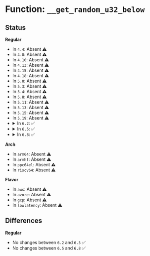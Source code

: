 # Function: <code>__get_random_u32_below</code>

## Status
<b>Regular</b>
<ul>
<li>
In <code>4.4</code>: Absent ⚠️
</li>
<li>
In <code>4.8</code>: Absent ⚠️
</li>
<li>
In <code>4.10</code>: Absent ⚠️
</li>
<li>
In <code>4.13</code>: Absent ⚠️
</li>
<li>
In <code>4.15</code>: Absent ⚠️
</li>
<li>
In <code>4.18</code>: Absent ⚠️
</li>
<li>
In <code>5.0</code>: Absent ⚠️
</li>
<li>
In <code>5.3</code>: Absent ⚠️
</li>
<li>
In <code>5.4</code>: Absent ⚠️
</li>
<li>
In <code>5.8</code>: Absent ⚠️
</li>
<li>
In <code>5.11</code>: Absent ⚠️
</li>
<li>
In <code>5.13</code>: Absent ⚠️
</li>
<li>
In <code>5.15</code>: Absent ⚠️
</li>
<li>
In <code>5.19</code>: Absent ⚠️
</li>
<li>
<details>
<summary>In <code>6.2</code>: ✅</summary>

```c
u32 __get_random_u32_below(u32 ceil);
```

**Collision:** Unique Global

**Inline:** No

**Transformation:** False

**Instances:**

```
In drivers/char/random.c (ffffffff81a93b50)
Location: drivers/char/random.c:535
Inline: False
Direct callers:
  - arch/x86/entry/vdso/vma.c:arch_setup_additional_pages
  - kernel/time/clocksource.c:clocksource_verify_choose_cpus
  - kernel/cgroup/cpuset.c:node_random
  - kernel/bpf/core.c:bpf_jit_binary_pack_alloc
  - kernel/bpf/core.c:bpf_jit_binary_alloc
  - mm/swapfile.c:__do_sys_swapon
  - mm/swapfile.c:set_cluster_next
  - mm/slub.c:shuffle_freelist
  - mm/memory-tiers.c:next_demotion_node
  - fs/ext4/ialloc.c:find_group_orlov
  - lib/sbitmap.c:__sbitmap_queue_get_batch
  - lib/sbitmap.c:sbitmap_get_shallow
  - lib/sbitmap.c:sbitmap_get
  - lib/sbitmap.c:sbitmap_init_node
  - drivers/pci/p2pdma.c:pci_p2pmem_find_many
  - net/core/neighbour.c:neigh_proc_base_reachable_time
  - net/core/neighbour.c:neightbl_set
  - net/core/neighbour.c:neigh_table_init
  - net/core/neighbour.c:neigh_parms_alloc
  - net/core/neighbour.c:pneigh_enqueue
  - net/core/neighbour.c:neigh_periodic_work
  - net/ipv4/route.c:__ip_select_ident
  - net/ipv4/tcp_input.c:tcp_send_challenge_ack
  - net/ipv4/tcp_plb.c:tcp_plb_update_state_upon_rto
  - net/ipv4/igmp.c:igmp_heard_query
  - net/ipv4/igmp.c:igmp_ifc_timer_expire
  - net/xfrm/xfrm_state.c:xfrm_alloc_spi
  - net/ipv6/addrconf.c:addrconf_dad_kick
  - net/ipv6/mcast.c:mld_ifc_work
  - net/ipv6/mcast.c:mld_dad_work
  - net/ipv6/mcast.c:ipv6_mc_dad_complete
  - net/packet/af_packet.c:packet_rcv_fanout
```
**Symbols:**

```
ffffffff81a93b50-ffffffff81a93bbb: __get_random_u32_below (STB_GLOBAL)
```
</details>
</li>
<li>
<details>
<summary>In <code>6.5</code>: ✅</summary>

```c
u32 __get_random_u32_below(u32 ceil);
```

**Collision:** Unique Global

**Inline:** No

**Transformation:** False

**Instances:**

```
In drivers/char/random.c (ffffffff81adf640)
Location: drivers/char/random.c:535
Inline: False
Direct callers:
  - arch/x86/entry/vdso/vma.c:arch_setup_additional_pages
  - kernel/sched/fair.c:init_cfs_bandwidth
  - kernel/time/clocksource.c:clocksource_verify_choose_cpus
  - kernel/cgroup/cpuset.c:cpuset_slab_spread_node
  - kernel/cgroup/cpuset.c:cpuset_mem_spread_node
  - kernel/bpf/core.c:bpf_jit_binary_pack_alloc
  - kernel/bpf/core.c:bpf_jit_binary_alloc
  - mm/slab_common.c:cache_random_seq_create
  - mm/swapfile.c:__do_sys_swapon
  - mm/swapfile.c:set_cluster_next
  - mm/slub.c:shuffle_freelist
  - mm/memory-tiers.c:next_demotion_node
  - fs/ext4/ialloc.c:find_group_orlov
  - lib/sbitmap.c:__sbitmap_queue_get_batch
  - lib/sbitmap.c:sbitmap_get_shallow
  - lib/sbitmap.c:sbitmap_get
  - lib/sbitmap.c:sbitmap_init_node
  - drivers/pci/p2pdma.c:pci_p2pmem_find_many
  - net/core/neighbour.c:neigh_proc_base_reachable_time
  - net/core/neighbour.c:neightbl_set
  - net/core/neighbour.c:neigh_table_init
  - net/core/neighbour.c:neigh_parms_alloc
  - net/core/neighbour.c:pneigh_enqueue
  - net/core/neighbour.c:neigh_periodic_work
  - net/ipv4/route.c:__ip_select_ident
  - net/ipv4/tcp_input.c:tcp_send_challenge_ack
  - net/ipv4/tcp_plb.c:tcp_plb_update_state_upon_rto
  - net/ipv4/igmp.c:igmp_heard_query
  - net/ipv4/igmp.c:igmp_ifc_timer_expire
  - net/xfrm/xfrm_state.c:xfrm_alloc_spi
  - net/ipv6/addrconf.c:addrconf_dad_kick
  - net/ipv6/mcast.c:mld_ifc_work
  - net/ipv6/mcast.c:mld_dad_work
  - net/ipv6/mcast.c:ipv6_mc_dad_complete
  - net/packet/af_packet.c:packet_rcv_fanout
```
**Symbols:**

```
ffffffff81adf640-ffffffff81adf6aa: __get_random_u32_below (STB_GLOBAL)
```
</details>
</li>
<li>
<details>
<summary>In <code>6.8</code>: ✅</summary>

```c
u32 __get_random_u32_below(u32 ceil);
```

**Collision:** Unique Global

**Inline:** No

**Transformation:** False

**Instances:**

```
In drivers/char/random.c (ffffffff81b32a60)
Location: drivers/char/random.c:535
Inline: False
Direct callers:
  - arch/x86/entry/vdso/vma.c:arch_setup_additional_pages
  - kernel/sched/fair.c:init_cfs_bandwidth
  - kernel/time/clocksource.c:clocksource_verify_choose_cpus
  - kernel/cgroup/cpuset.c:cpuset_slab_spread_node
  - kernel/cgroup/cpuset.c:cpuset_mem_spread_node
  - kernel/bpf/core.c:bpf_jit_binary_pack_alloc
  - kernel/bpf/core.c:bpf_jit_binary_alloc
  - mm/slab_common.c:cache_random_seq_create
  - mm/slub.c:shuffle_freelist
  - mm/swapfile.c:__do_sys_swapon
  - mm/swapfile.c:set_cluster_next
  - mm/memory-tiers.c:next_demotion_node
  - fs/ext4/ialloc.c:find_group_orlov
  - lib/sbitmap.c:__sbitmap_queue_get_batch
  - lib/sbitmap.c:sbitmap_get_shallow
  - lib/sbitmap.c:sbitmap_get
  - lib/sbitmap.c:sbitmap_init_node
  - drivers/pci/p2pdma.c:pci_p2pmem_find_many
  - net/core/neighbour.c:neigh_proc_base_reachable_time
  - net/core/neighbour.c:neightbl_set
  - net/core/neighbour.c:neigh_table_init
  - net/core/neighbour.c:neigh_parms_alloc
  - net/core/neighbour.c:pneigh_enqueue
  - net/core/neighbour.c:neigh_periodic_work
  - net/ipv4/route.c:__ip_select_ident
  - net/ipv4/tcp_input.c:tcp_send_challenge_ack
  - net/ipv4/tcp_plb.c:tcp_plb_update_state_upon_rto
  - net/ipv4/igmp.c:igmp_heard_query
  - net/ipv4/igmp.c:igmp_ifc_timer_expire
  - net/ipv4/igmp.c:igmp_start_timer
  - net/xfrm/xfrm_state.c:xfrm_alloc_spi
  - net/ipv6/addrconf.c:addrconf_dad_kick
  - net/ipv6/mcast.c:mld_ifc_work
  - net/ipv6/mcast.c:mld_dad_work
  - net/ipv6/mcast.c:ipv6_mc_dad_complete
  - net/packet/af_packet.c:packet_rcv_fanout
```
**Symbols:**

```
ffffffff81b32a60-ffffffff81b32aca: __get_random_u32_below (STB_GLOBAL)
```
</details>
</li>
</ul>
<b>Arch</b>
<ul>
<li>
In <code>arm64</code>: Absent ⚠️
</li>
<li>
In <code>armhf</code>: Absent ⚠️
</li>
<li>
In <code>ppc64el</code>: Absent ⚠️
</li>
<li>
In <code>riscv64</code>: Absent ⚠️
</li>
</ul>
<b>Flavor</b>
<ul>
<li>
In <code>aws</code>: Absent ⚠️
</li>
<li>
In <code>azure</code>: Absent ⚠️
</li>
<li>
In <code>gcp</code>: Absent ⚠️
</li>
<li>
In <code>lowlatency</code>: Absent ⚠️
</li>
</ul>

## Differences
<b>Regular</b>
<ul>
<li>
No changes between <code>6.2</code> and <code>6.5</code> ✅
</li>
<li>
No changes between <code>6.5</code> and <code>6.8</code> ✅
</li>
</ul>
